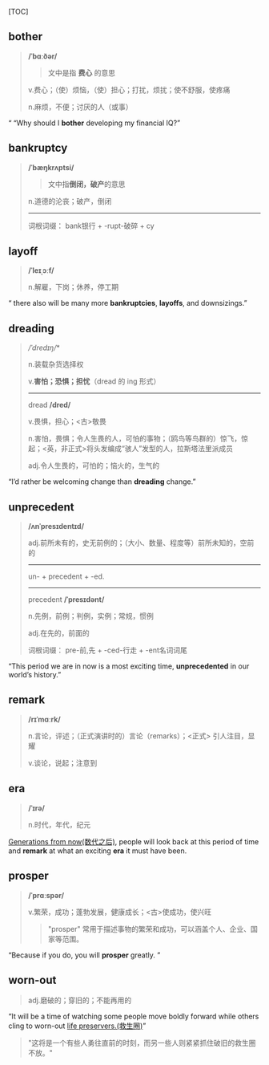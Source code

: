 [TOC]

## bother

> **/ˈbɑːðər/**
>
> > 文中是指 **费心** 的意思
>
> v.费心；（使）烦恼，（使）担心；打扰，烦扰；使不舒服，使疼痛
>
> n.麻烦，不便；讨厌的人（或事）

“ “Why should I **bother** developing my financial IQ?”

## bankruptcy

> **/ˈbæŋkrʌptsi/**
>
> > 文中指**倒闭，破产**的意思
>
> n.道德的沦丧；破产，倒闭
>
> ---
>
> 词根词缀： bank银行 + -rupt-破碎 + cy

## layoff

> **/ˈleɪˌɔːf/**
>
> n.解雇，下岗；休养，停工期

“ there also will be many more **bankruptcies**, **layoffs**, and downsizings.”

## dreading

> */ˈdredɪŋ/**
>
> n.装载杂货选择权
>
> v.**害怕；恐惧；担忧**（dread 的 ing 形式）
>
> ---
>
> dread	**/dred/**
>
> v.畏惧，担心；<古>敬畏
>
> n.害怕，畏惧；令人生畏的人，可怕的事物；（鸥鸟等鸟群的）惊飞，惊起；<英，非正式>将头发编成“骇人”发型的人，拉斯塔法里派成员
>
> adj.令人生畏的，可怕的；恼火的，生气的

“I’d rather be welcoming change than **dreading** change.”

## unprecedent

> **/ʌnˈpresɪdentɪd/**
>
> adj.前所未有的，史无前例的；（大小、数量、程度等）前所未知的，空前的
>
> ---
>
> un- +‎ precedent +‎ -ed.
>
> ---
>
> precedent	**/ˈpresɪdənt/**
>
> n.先例，前例；判例，实例；常规，惯例
>
> adj.在先的，前面的
>
> 词根词缀： pre-前,先 + -ced-行走 + -ent名词词尾

“This period we are in now is a most exciting time, **unprecedented** in our world’s history.”

## remark

> **/rɪˈmɑːrk/**
>
> n.言论，评述；（正式演讲时的）言论（remarks）；<正式> 引人注目，显耀
>
> v.谈论，说起；注意到

## era

> **/ˈɪrə/**
>
> n.时代，年代，纪元

<u>Generations from now(数代之后)</u>, people will look back at this period of time and **remark** at what an exciting **era** it must have been.

## prosper

> **/ˈprɑːspər/**
>
> v.繁荣，成功；蓬勃发展，健康成长；<古>使成功，使兴旺
>
> > "prosper" 常用于描述事物的繁荣和成功，可以涵盖个人、企业、国家等范围。

“Because if you do, you will **prosper** greatly. ”

## worn-out

> adj.磨破的；穿旧的；不能再用的

“It will be a time of watching some people move boldly forward while others cling to worn-out <u>life preservers.(救生圈)</u>”

> "这将是一个有些人勇往直前的时刻，而另一些人则紧紧抓住破旧的救生圈不放。"
